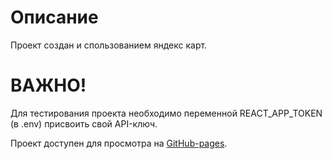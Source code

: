 # Описание

Проект создан и спользованием яндекс карт.

# ВАЖНО!
Для тестирования проекта необходимо переменной REACT_APP_TOKEN (в .env) присвоить свой API-ключ.

Проект доступен для просмотра на [GitHub-pages](https://tbsthemountainssay.github.io/Taxi/).